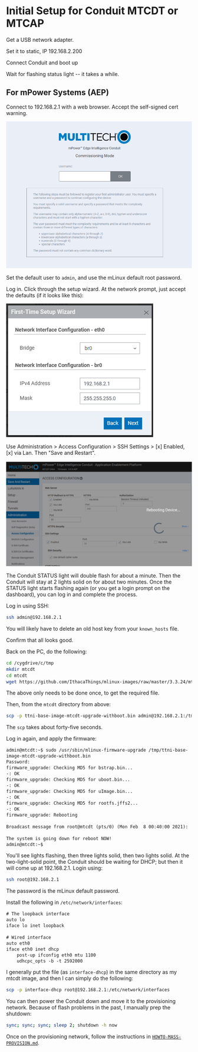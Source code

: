 # Initial Setup for Conduit MTCDT or MTCAP

Get a USB network adapter.

Set it to static, IP 192.168.2.200

Connect Conduit and boot up

Wait for flashing status light -- it takes a while.

## For mPower Systems (AEP)

Connect to 192.168.2.1 with a web browser. Accept the self-signed cert warning.

![Login screen](./assets/mpower-initial.png)

Set the default user to `admin`, and use the mLinux default root password.

Log in. Click through the setup wizard. At the network prompt, just accept the defaults (if it looks like this):

![Network setup](assets/mpower-set-network.png)

Use Administration > Access Configuration > SSH Settings > [x] Enabled, [x] via Lan.  Then "Save and Restart".

![Rebooting after ssh](assets/mpower-enable-ssh-reboot.png)

The Conduit STATUS light will double flash for about a minute. Then the Conduit will stay at 2 lights solid on for about two minutes. Once the STATUS light starts flashing again (or you get a login prompt on the dashboard), you can log in and complete the process.

Log in using SSH:

```bash
ssh admin@192.168.2.1
```

You will likely have to delete an old host key from your `known_hosts` file.

Confirm that all looks good.

Back on the PC, do the following:

```bash
cd /cygdrive/c/tmp
mkdir mtcdt
cd mtcdt
wget https://github.com/IthacaThings/mlinux-images/raw/master/3.3.24/mtcdt/ttni-base-image-mtcdt-upgrade-withboot.bin
```

The above only needs to be done once, to get the required file.

Then, from the `mtcdt` directory from above:

```bash
scp -p ttni-base-image-mtcdt-upgrade-withboot.bin admin@192.168.2.1:/tmp
```

The `scp` takes about forty-five seconds.

Log in again, and apply the firmware:

```console
admin@mtcdt:~$ sudo /usr/sbin/mlinux-firmware-upgrade /tmp/ttni-base-image-mtcdt-upgrade-withboot.bin
Password:
firmware_upgrade: Checking MD5 for bstrap.bin...
-: OK
firmware_upgrade: Checking MD5 for uboot.bin...
-: OK
firmware_upgrade: Checking MD5 for uImage.bin...
-: OK
firmware_upgrade: Checking MD5 for rootfs.jffs2...
-: OK
firmware_upgrade: Rebooting

Broadcast message from root@mtcdt (pts/0) (Mon Feb  8 00:40:00 2021):

The system is going down for reboot NOW!
admin@mtcdt:~$
```

You'll see lights flashing, then three lights solid, then two lights solid. At the two-light-solid point, the Conduit should be waiting for DHCP; but then it will come up at 192.168.2.1. Login using:

```bash
ssh root@192.168.2.1
```

The password is the mLinux default password.

Install the following in `/etc/network/interfaces`:

```
# The loopback interface
auto lo
iface lo inet loopback

# Wired interface
auto eth0
iface eth0 inet dhcp
    post-up ifconfig eth0 mtu 1100
    udhcpc_opts -b -t 2592000

```

I generally put the file (as `interface-dhcp`) in the same directory as my mtcdt image, and then I can simply do the following:

```bash
scp -p interface-dhcp root@192.168.2.1:/etc/network/interfaces
```

You can then power the Conduit down and move it to the provisioning network. Because of flash problems in the past, I manually prep the shutdown:

```bash
sync; sync; sync; sleep 2; shutdown -h now
```

Once on the provisioning network, follow the instructions in [`HOWTO-MASS-PROVISION.md`](HOWTO-MASS-PROVISION.md).

